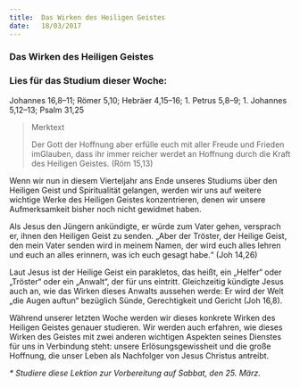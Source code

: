```yaml
---
title:  Das Wirken des Heiligen Geistes
date:   18/03/2017
---
```


### Das Wirken des Heiligen Geistes

### Lies für das Studium dieser Woche: 
Johannes 16,8–11; Römer 5,10; Hebräer 4,15–16; 1. Petrus 5,8–9; 1. Johannes 5,12–13; Psalm 31,25 

> <p>Merktext</p> 
> Der Gott der Hoffnung aber erfülle euch mit aller Freude und Frieden imGlauben, dass ihr immer reicher werdet an Hoffnung durch die Kraft des Heiligen Geistes. (Röm 15,13) 

Wenn wir nun in diesem Vierteljahr ans Ende unseres Studiums über den Heiligen Geist und Spiritualität gelangen, werden wir uns auf weitere wichtige Werke des Heiligen Geistes konzentrieren, denen wir unsere Aufmerksamkeit bisher noch nicht gewidmet haben. 

Als Jesus den Jüngern ankündigte, er würde zum Vater gehen, versprach er, ihnen den Heiligen Geist zu senden. „Aber der Tröster, der Heilige Geist, den mein Vater senden wird in meinem Namen, der wird euch alles lehren und euch an alles erinnern, was ich euch gesagt habe.“ (Joh 14,26) 

Laut Jesus ist der Heilige Geist ein parakletos, das heißt, ein „Helfer“ oder „Tröster“ oder ein „Anwalt“, der für uns eintritt. Gleichzeitig kündigte Jesus auch an, wie das Wirken dieses Anwalts aussehen werde: Er wird der Welt „die Augen auftun“ bezüglich Sünde, Gerechtigkeit und Gericht (Joh 16,8). 

Während unserer letzten Woche werden wir dieses konkrete Wirken des Heiligen Geistes genauer studieren. Wir werden auch erfahren, wie dieses Wirken des Geistes mit zwei anderen wichtigen Aspekten seines Dienstes für uns in Verbindung steht: unsere Erlösungsgewissheit und die große Hoffnung, die unser Leben als Nachfolger von Jesus Christus antreibt. 

_* Studiere diese Lektion zur Vorbereitung auf Sabbat, den 25. März._ 